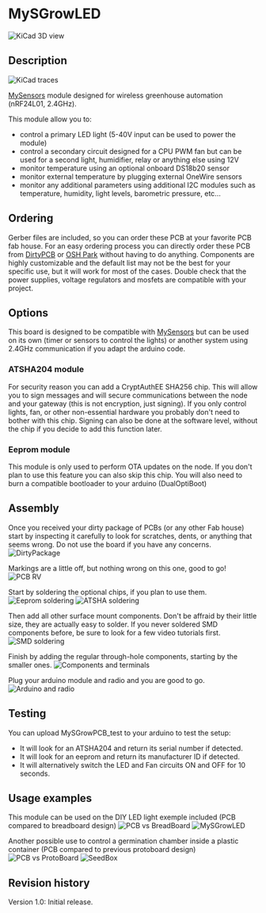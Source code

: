 MySGrowLED
==========

![KiCad 3D view](https://raw.githubusercontent.com/emc2cube/MySGrowLED/master/img/MySGrowLED_3D.png)


Description
-----------

![KiCad traces](https://raw.githubusercontent.com/emc2cube/MySGrowLED/master/img/MySGrowLED_traces.jpg)

[MySensors](http://www.mysensors.org) module designed for wireless greenhouse automation (nRF24L01, 2.4GHz).

This module allow you to:
- control a primary LED light (5-40V input can be used to power the module)
- control a secondary circuit designed for a CPU PWM fan but can be used for a second light, humidifier, relay or anything else using 12V
- monitor temperature using an optional onboard DS18b20 sensor
- monitor external temperature by plugging external OneWire sensors
- monitor any additional parameters using additional I2C modules such as temperature, humidity, light levels, barometric pressure, etc...


Ordering
--------

Gerber files are included, so you can order these PCB at your favorite PCB fab house.
For an easy ordering process you can directly order these PCB from [DirtyPCB](http://dirtypcbs.com/view.php?share=19108&accesskey=2ba6d152bdb819f09c5eb2b8370af154) or [OSH Park](https://oshpark.com/shared_projects/yTV72xyU) without having to do anything.
Components are highly customizable and the default list may not be the best for your specific use, but it will work for most of the cases. Double check that the power supplies, voltage regulators and mosfets are compatible with your project.


Options
-------

This board is designed to be compatible with [MySensors](http://www.mysensors.org) but can be used on its own (timer or sensors to control the lights) or another system using 2.4GHz communication if you adapt the arduino code.

### ATSHA204 module
For security reason you can add a CryptAuthEE SHA256 chip. This will allow you to sign messages and will secure communications between the node and your gateway (this is not encryption, just signing).
If you only control lights, fan, or other non-essential hardware you probably don't need to bother with this chip.
Signing can also be done at the software level, without the chip if you decide to add this function later.

### Eeprom module
This module is only used to perform OTA updates on the node. If you don't plan to use this feature you can also skip this chip.
You will also need to burn a compatible bootloader to your arduino (DualOptiBoot)


Assembly
--------

Once you received your dirty package of PCBs (or any other Fab house) start by inspecting it carefully to look for scratches, dents, or anything that seems wrong. Do not use the board if you have any concerns.
![DirtyPackage](https://raw.githubusercontent.com/emc2cube/MySGrowLED/master/img/PCB1.jpg)

Markings are a little off, but nothing wrong on this one, good to go!
![PCB RV](https://raw.githubusercontent.com/emc2cube/MySGrowLED/master/img/PCB2.jpg)

Start by soldering the optional chips, if you plan to use them.
![Eeprom soldering](https://raw.githubusercontent.com/emc2cube/MySGrowLED/master/img/PCB3.jpg)
![ATSHA soldering](https://raw.githubusercontent.com/emc2cube/MySGrowLED/master/img/PCB4.jpg)

Then add all other surface mount components. Don't be affraid by their little size, they are actually easy to solder. If you never soldered SMD components before, be sure to look for a few video tutorials first.
![SMD soldering](https://raw.githubusercontent.com/emc2cube/MySGrowLED/master/img/PCB5.jpg)

Finish by adding the regular through-hole components, starting by the smaller ones.
![Components and terminals](https://raw.githubusercontent.com/emc2cube/MySGrowLED/master/img/PCB6.jpg)

Plug your arduino module and radio and you are good to go.
![Arduino and radio](https://raw.githubusercontent.com/emc2cube/MySGrowLED/master/img/PCB7.jpg)


Testing
-------

You can upload MySGrowPCB_test to your arduino to test the setup:
- It will look for an ATSHA204 and return its serial number if detected.
- It will look for an eeprom and return its manufacturer ID if detected.
- It will alternatively switch the LED and Fan circuits ON and OFF for 10 seconds.


Usage examples
--------------

This module can be used on the DIY LED light exemple included (PCB compared to breadboard design)
![PCB vs BreadBoard](https://raw.githubusercontent.com/emc2cube/MySGrowLED/master/img/PCB8.jpg)
![MySGrowLED](https://raw.githubusercontent.com/emc2cube/MySGrowLED/master/img/PCB9.jpg)

Another possible use to control a germination chamber inside a plastic container (PCB compared to previous protoboard design) 
![PCB vs ProtoBoard](https://raw.githubusercontent.com/emc2cube/MySGrowLED/master/img/PCB10.jpg)
![SeedBox](https://raw.githubusercontent.com/emc2cube/MySGrowLED/master/img/PCB11.jpg)


Revision history
----------------

Version 1.0: Initial release.